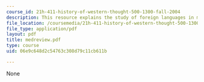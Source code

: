 ```yaml
---
course_id: 21h-411-history-of-western-thought-500-1300-fall-2004
description: This resource explains the study of foreign languages in medieval societies.
file_location: /coursemedia/21h-411-history-of-western-thought-500-1300-fall-2004/06e9c648d2c54763c308d79c11cb611b_medreview.pdf
file_type: application/pdf
layout: pdf
title: medreview.pdf
type: course
uid: 06e9c648d2c54763c308d79c11cb611b

---
```

None